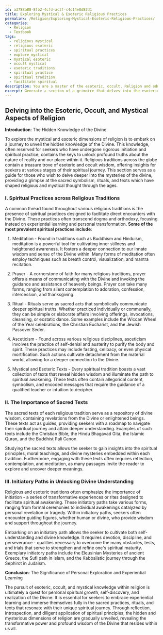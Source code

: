 ```yaml
---
id: a3788a88-8fb2-4cfd-ac2f-c4c14e8d82d1
title: Exploring Mystical & Esoteric Religious Practices
permalink: /Religion/Exploring-Mystical-Esoteric-Religious-Practices/
categories:
  - Religion
  - Textbook
tags:
  - religious mystical
  - religious esoteric
  - spiritual practices
  - explore mystical
  - mystical esoteric
  - occult mystical
  - esoteric traditions
  - spiritual practice
  - spiritual tradition
  - facilitate spiritual
description: You are a master of the esoteric, occult, Religion and education, you have written many textbooks on the subject in ways that provide students with rich and deep understanding of the subject. You are being asked to write textbook-like sections on a topic and you do it with full context, explainability, and reliability in accuracy to the true facts of the topic at hand, in a textbook style that a student would easily be able to learn from, in a rich, engaging, and contextual way. Always include relevant context (such as formulas and history), related concepts, and in a way that someone can gain deep insights from.
excerpt: Generate a section of a grimoire that delves into the esoteric, occult, and mystical aspects of religion, focusing on the hidden knowledge, spiritual practices, and symbolism. Include teachings on various religious traditions and their associated rituals, as well as the role of sacred texts and the importance of initiatory paths in unlocking deeper understanding of the divine. Provide insights for both beginners and advanced practitioners, emphasizing the significance of personal exploration and experiential learning.
---
```


## Delving into the Esoteric, Occult, and Mystical Aspects of Religion

**Introduction**: The Hidden Knowledge of the Divine

To explore the mystical and esoteric dimensions of religion is to embark on a journey to unveil the hidden knowledge of the Divine. This knowledge, often reserved for seekers who have undergone rigorous initiation and spiritual practice, contains the keys to unlock profound truths about the nature of reality and our place within it. Religious traditions across the globe contain a treasure trove of esoteric and occult wisdom, offering insights for seekers at various stages of their spiritual journey. This section serves as a guide for those who wish to delve deeper into the mysteries of the divine, providing a glimpse at the sacred symbolism, rituals, and texts which have shaped religious and mystical thought through the ages.

### I. Spiritual Practices across Religious Traditions

A common thread found throughout various religious traditions is the presence of spiritual practices designed to facilitate direct encounters with the Divine. These practices often transcend dogma and orthodoxy, focusing instead on experiential learning and personal transformation. **Some of the most prevalent spiritual practices include**:

1. Meditation - Found in traditions such as Buddhism and Hinduism, meditation is a powerful tool for cultivating inner stillness and heightened awareness. It fosters a deeper connection to our innate wisdom and sense of the Divine within. Many forms of meditation often employ techniques such as breath control, visualization, and mantra recitation.

2. Prayer - A cornerstone of faith for many religious traditions, prayer offers a means of communicating with the Divine and invoking the guidance and assistance of heavenly beings. Prayer can take many forms, ranging from silent contemplation to adoration, confession, intercession, and thanksgiving.

3. Ritual - Rituals serve as sacred acts that symbolically communicate deeper spiritual truths. Whether practiced individually or communally, they can be simple or elaborate affairs involving offerings, invocations, cleansing, or ecstatic dance. Some examples include the Wiccan Wheel of the Year celebrations, the Christian Eucharist, and the Jewish Passover Seder.

4. Asceticism - Found across various religious disciplines, asceticism involves the practice of self-denial and austerity to purify the body and spirit. These practices may include fasting, celibacy, or even physical mortification. Such actions cultivate detachment from the material world, allowing for a deeper connection to the Divine.

5. Mystical and Esoteric Texts - Every spiritual tradition boasts a vast collection of texts that reveal hidden wisdom and illuminate the path to spiritual awakening. These texts often contain allegorical content, symbolism, and encoded messages that require the guidance of a qualified teacher or intuition to decipher.

### II. The Importance of Sacred Texts

The sacred texts of each religious tradition serve as a repository of divine wisdom, containing revelations from the Divine or enlightened beings. These texts act as guides, providing seekers with a roadmap to navigate their spiritual journey and attain deeper understanding. Examples of such texts include the Christian Bible, the Hindu Bhagavad Gita, the Islamic Quran, and the Buddhist Pali Canon.

Studying the sacred texts allows the seeker to gain insights into the spiritual principles, moral teachings, and divine mysteries embedded within each tradition. Furthermore, engaging with these texts often requires reflection, contemplation, and meditation, as many passages invite the reader to explore and uncover deeper meanings.

### III. Initiatory Paths in Unlocking Divine Understanding

Religious and esoteric traditions often emphasize the importance of initiation - a series of transformative experiences or rites designed to facilitate spiritual awakening. These initiatory paths take various forms, ranging from formal ceremonies to individual awakenings catalyzed by personal revelation or tragedy. Within initiatory paths, seekers often encounter guiding figures, whether human or divine, who provide wisdom and support throughout the journey.

Embarking on an initiatory path allows the seeker to cultivate both self-understanding and divine knowledge. It requires devotion, discipline, and perseverance - qualities necessary to overcome the many obstacles, tests, and trials that serve to strengthen and refine one's spiritual maturity. Exemplary initiatory paths include the Eleusinian Mysteries of ancient Greece, the Sufi path in Islam, and the Kabbalistic journey through the Sephirot in Judaism.

**Conclusion**: The Significance of Personal Exploration and Experiential Learning

The pursuit of esoteric, occult, and mystical knowledge within religion is ultimately a quest for personal spiritual growth, self-discovery, and realization of the Divine. It is essential for seekers to embrace experiential learning and immerse themselves fully in the sacred practices, rituals, and texts that resonate with their unique spiritual journey. Through reflection, introspection, and diligent application of spiritual principles, the hidden and mysterious dimensions of religion are gradually unveiled, revealing the transformative power and profound wisdom of the Divine that resides within us all.
